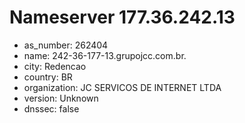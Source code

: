 # Nameserver 177.36.242.13

* as_number: 262404
* name: 242-36-177-13.grupojcc.com.br.
* city: Redencao
* country: BR
* organization: JC SERVICOS DE INTERNET LTDA
* version: Unknown
* dnssec: false
